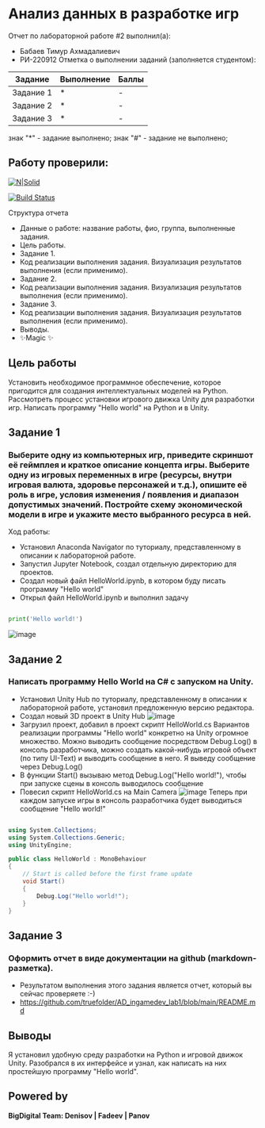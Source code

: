 # Анализ данных в разработке игр
Отчет по лабораторной работе #2 выполнил(а):
- Бабаев Тимур Ахмадалиевич
- РИ-220912
Отметка о выполнении заданий (заполняется студентом):

| Задание | Выполнение | Баллы |
| ------ | ------ | ------ |
| Задание 1 | * | - |
| Задание 2 | * | - |
| Задание 3 | * | - |

знак "*" - задание выполнено; знак "#" - задание не выполнено;

Работу проверили:
-

[![N|Solid](https://cldup.com/dTxpPi9lDf.thumb.png)](https://nodesource.com/products/nsolid)

[![Build Status](https://travis-ci.org/joemccann/dillinger.svg?branch=master)](https://travis-ci.org/joemccann/dillinger)

Структура отчета

- Данные о работе: название работы, фио, группа, выполненные задания.
- Цель работы.
- Задание 1.
- Код реализации выполнения задания. Визуализация результатов выполнения (если применимо).
- Задание 2.
- Код реализации выполнения задания. Визуализация результатов выполнения (если применимо).
- Задание 3.
- Код реализации выполнения задания. Визуализация результатов выполнения (если применимо).
- Выводы.
- ✨Magic ✨

## Цель работы
Установить необходимое программное обеспечение, которое пригодится для создания интеллектуальных моделей на Python. Рассмотреть процесс установки игрового движка Unity для разработки игр. Написать программу "Hello world" на Python и в Unity.

## Задание 1
### Выберите одну из компьютерных игр, приведите скриншот её геймплея и краткое описание концепта игры. Выберите одну из игровых переменных в игре (ресурсы, внутри игровая валюта, здоровье персонажей и т.д.), опишите её роль в игре, условия изменения / появления и диапазон допустимых значений. Постройте схему экономической модели в игре и укажите место выбранного ресурса в ней.
Ход работы:
- Установил Anaconda Navigator по туториалу, представленному в описании к лабораторной работе.
- Запустил Jupyter Notebook, создал отдельную директорию для проектов.
- Создал новый файл HelloWorld.ipynb, в котором буду писать программу "Hello world"
- Открыл файл HelloWorld.ipynb и выполнил задачу

```py

print('Hello world!')

```
![image](https://github.com/truefolder/AD_ingamedev_lab1/assets/89926388/f130de24-3b05-495f-acc1-1b1a3b84fe49)


## Задание 2
### Написать программу Hello World на C# с запуском на Unity. 
- Установил Unity Hub по туториалу, представленному в описании к лабораторной работе, установил предложенную версию редактора.
- Создал новый 3D проект в Unity Hub
  ![image](https://github.com/truefolder/AD_ingamedev_lab1/assets/89926388/346655dc-8c71-455d-a679-aa1c92a722b7)
- Загрузил проект, добавил в проект скрипт HelloWorld.cs
Вариантов реализации программы "Hello world" конкретно на Unity огромное множество. Можно выводить сообщение посредством Debug.Log() в консоль разработчика, можно создать какой-нибудь игровой объект (по типу UI-Text) и выводить сообщение в него. Я выведу сообщение через Debug.Log()
- В функции Start() вызываю метод Debug.Log("Hello world!"), чтобы при запуске сцены в консоль выводилось сообщение
- Повесил скрипт HelloWorld.cs на Main Camera
  ![image](https://github.com/truefolder/AD_ingamedev_lab1/assets/89926388/ee52f017-0a53-4efd-8584-aa66433d8ebe)
Теперь при каждом запуске игры в консоль разработчика будет выводиться сообщение "Hello world!"
```csharp

using System.Collections;
using System.Collections.Generic;
using UnityEngine;

public class HelloWorld : MonoBehaviour
{
    // Start is called before the first frame update
    void Start()
    {
        Debug.Log("Hello world!");
    }
}

```

## Задание 3
### Оформить отчет в виде документации на github (markdown-разметка).

- Результатом выполнения этого задания является отчет, который вы сейчас проверяете :-)
- https://github.com/truefolder/AD_ingamedev_lab1/blob/main/README.md

## Выводы

Я установил удобную среду разработки на Python и игровой движок Unity. Разобрался в их интерфейсе и узнал, как написать на них простейшую программу "Hello world".

## Powered by

**BigDigital Team: Denisov | Fadeev | Panov**
